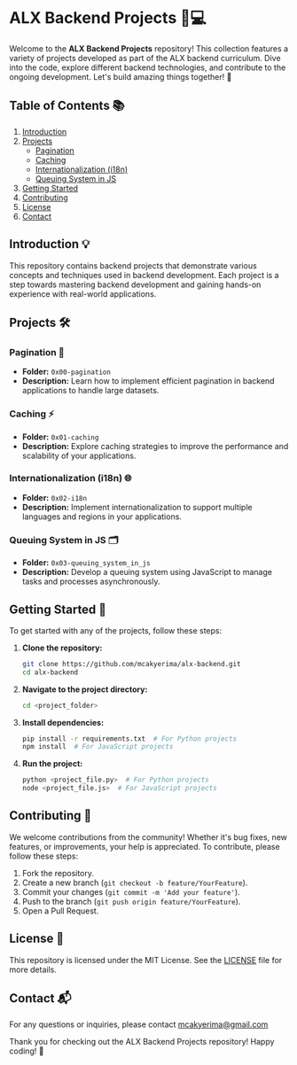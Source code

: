 # ALX Backend Projects 🚀💻

Welcome to the **ALX Backend Projects** repository! This collection features a variety of projects developed as part of the ALX backend curriculum. Dive into the code, explore different backend technologies, and contribute to the ongoing development. Let's build amazing things together! 🌟

## Table of Contents 📚
1. [Introduction](#introduction)
2. [Projects](#projects)
    - [Pagination](#pagination)
    - [Caching](#caching)
    - [Internationalization (i18n)](#internationalization-i18n)
    - [Queuing System in JS](#queuing-system-in-js)
3. [Getting Started](#getting-started)
4. [Contributing](#contributing)
5. [License](#license)
6. [Contact](#contact)

## Introduction 💡
This repository contains backend projects that demonstrate various concepts and techniques used in backend development. Each project is a step towards mastering backend development and gaining hands-on experience with real-world applications.

## Projects 🛠️
### Pagination 📄
- **Folder:** `0x00-pagination`
- **Description:** Learn how to implement efficient pagination in backend applications to handle large datasets.

### Caching ⚡
- **Folder:** `0x01-caching`
- **Description:** Explore caching strategies to improve the performance and scalability of your applications.

### Internationalization (i18n) 🌐
- **Folder:** `0x02-i18n`
- **Description:** Implement internationalization to support multiple languages and regions in your applications.

### Queuing System in JS 🗂️
- **Folder:** `0x03-queuing_system_in_js`
- **Description:** Develop a queuing system using JavaScript to manage tasks and processes asynchronously.

## Getting Started 🚀
To get started with any of the projects, follow these steps:

1. **Clone the repository:**
    ```bash
    git clone https://github.com/mcakyerima/alx-backend.git
    cd alx-backend
    ```

2. **Navigate to the project directory:**
    ```bash
    cd <project_folder>
    ```

3. **Install dependencies:**
    ```bash
    pip install -r requirements.txt  # For Python projects
    npm install  # For JavaScript projects
    ```

4. **Run the project:**
    ```bash
    python <project_file.py>  # For Python projects
    node <project_file.js>  # For JavaScript projects
    ```

## Contributing 🤝
We welcome contributions from the community! Whether it's bug fixes, new features, or improvements, your help is appreciated. To contribute, please follow these steps:

1. Fork the repository.
2. Create a new branch (`git checkout -b feature/YourFeature`).
3. Commit your changes (`git commit -m 'Add your feature'`).
4. Push to the branch (`git push origin feature/YourFeature`).
5. Open a Pull Request.

## License 📄
This repository is licensed under the MIT License. See the [LICENSE](LICENSE) file for more details.

## Contact 📬
For any questions or inquiries, please contact mcakyerima@gmail.com

Thank you for checking out the ALX Backend Projects repository! Happy coding! 🎉
